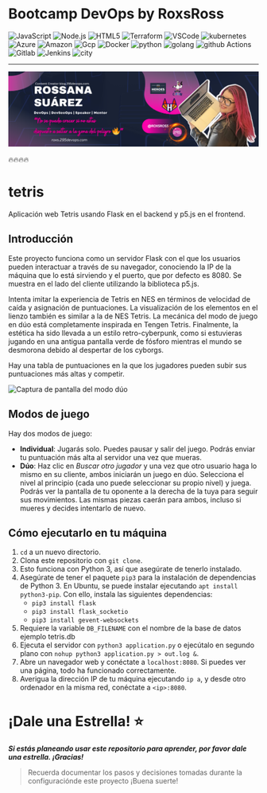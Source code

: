 # Bootcamp DevOps by RoxsRoss
![JavaScript](https://img.shields.io/badge/-JavaScript-F7DF1E?style=for-the-badge&logo=JavaScript&logoColor=black)
![Node.js](https://img.shields.io/badge/-Node.js-339933?style=for-the-badge&logo=node.js&logoColor=white)
![HTML5](https://img.shields.io/badge/-HTML5-E34F26?style=for-the-badge&logo=html5&logoColor=white)
![Terraform](https://img.shields.io/badge/terraform-7B42BC?logo=terraform&logoColor=white&style=for-the-badge)
![VSCode](https://img.shields.io/badge/Visual_Studio_Code-0078D4?style=for-the-badge&logo=visual%20studio%20code&logoColor=white)
![kubernetes](https://img.shields.io/badge/kubernetes-326CE5?logo=kubernetes&logoColor=white&style=for-the-badge)
![Azure](https://img.shields.io/badge/azure-0078D4?logo=microsoft-azure&logoColor=white&style=for-the-badge)
![Amazon](https://img.shields.io/badge/Amazon_AWS-232F3E?style=for-the-badge&logo=amazon-aws&logoColor=white)
![Gcp](https://img.shields.io/badge/Google_Cloud-4285F4?style=for-the-badge&logo=google-cloud&logoColor=white)
![Docker](https://img.shields.io/badge/docker-2496ED?logo=docker&logoColor=white&style=for-the-badge)
![python](https://img.shields.io/badge/python-3776AB?logo=python&logoColor=white&style=for-the-badge)
![golang](https://img.shields.io/badge/Go-00ADD8?style=for-the-badge&logo=go&logoColor=white)
![github Actions](https://img.shields.io/badge/GitHub_Actions-2088FF?style=for-the-badge&logo=github-actions&logoColor=white)
![Gitlab](https://img.shields.io/badge/GitLab-330F63?style=for-the-badge&logo=gitlab&logoColor=white)
![Jenkins](	https://img.shields.io/badge/Jenkins-D24939?style=for-the-badge&logo=Jenkins&logoColor=white)
![city](https://img.shields.io/badge/TeamCity-000000?style=for-the-badge&logo=TeamCity&logoColor=white)

---
![](https://github.com/roxsross/roxsross/blob/main/images/roxsross-banner-1.png)

🔥🔥🔥🔥

# tetris
Aplicación web Tetris usando Flask en el backend y p5.js en el frontend.

## Introducción
Este proyecto funciona como un servidor Flask con el que los usuarios pueden interactuar a través de su navegador, conociendo la IP de la máquina que lo está sirviendo y el puerto, que por defecto es 8080. Se muestra en el lado del cliente utilizando la biblioteca p5.js.

Intenta imitar la experiencia de Tetris en NES en términos de velocidad de caída y asignación de puntuaciones. La visualización de los elementos en el lienzo también es similar a la de NES Tetris. La mecánica del modo de juego en dúo está completamente inspirada en Tengen Tetris. Finalmente, la estética ha sido llevada a un estilo retro-cyberpunk, como si estuvieras jugando en una antigua pantalla verde de fósforo mientras el mundo se desmorona debido al despertar de los cyborgs.

Hay una tabla de puntuaciones en la que los jugadores pueden subir sus puntuaciones más altas y competir.

![Captura de pantalla del modo dúo](https://github.com/aitorperezzz/tengen-tetris/blob/master/images/tengen_readme.png)

## Modos de juego
Hay dos modos de juego:
* **Individual**: Jugarás solo. Puedes pausar y salir del juego. Podrás enviar tu puntuación más alta al servidor una vez que mueras.
* **Dúo**: Haz clic en *Buscar otro jugador* y una vez que otro usuario haga lo mismo en su cliente, ambos iniciarán un juego en dúo. Selecciona el nivel al principio (cada uno puede seleccionar su propio nivel) y juega. Podrás ver la pantalla de tu oponente a la derecha de la tuya para seguir sus movimientos. Las mismas piezas caerán para ambos, incluso si mueres y decides intentarlo de nuevo.

## Cómo ejecutarlo en tu máquina

1. `cd` a un nuevo directorio.
2. Clona este repositorio con `git clone`.
3. Esto funciona con Python 3, así que asegúrate de tenerlo instalado.
4. Asegúrate de tener el paquete `pip3` para la instalación de dependencias de Python 3. En Ubuntu, se puede instalar ejecutando `apt install python3-pip`. Con ello, instala las siguientes dependencias:
   * `pip3 install flask`
   * `pip3 install flask_socketio`
   * `pip3 install gevent-websockets`
5. Requiere la variable `DB_FILENAME` con el nombre de la base de datos ejemplo tetris.db
6. Ejecuta el servidor con `python3 application.py` o ejecútalo en segundo plano con `nohup python3 application.py > out.log &`.
7. Abre un navegador web y conéctate a `localhost:8080`. Si puedes ver una página, todo ha funcionado correctamente.
8. Averigua la dirección IP de tu máquina ejecutando `ip a`, y desde otro ordenador en la misma red, conéctate a `<ip>:8080`.

# ¡Dale una Estrella! ⭐

***Si estás planeando usar este repositorio para aprender, por favor dale una estrella. ¡Gracias!***


> Recuerda documentar los pasos y decisiones tomadas durante la configuraciónde este proyecto ¡Buena suerte!